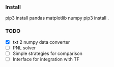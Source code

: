 ### Install
pip3 install pandas matplotlib numpy 
pip3 install .


### TODO
- [x] txt 2 numpy data converter
- [ ] PNL solver
- [ ] Simple strategies for comparison
- [ ] Interface for integration with TF
